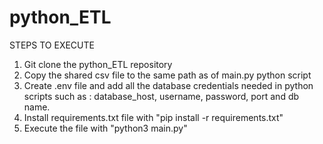 # python_ETL

STEPS TO EXECUTE

1. Git clone the python_ETL repository
2. Copy the shared csv file to the same path as of main.py python script
3. Create .env file and add all the database credentials needed in python scripts such as : database_host, username, password, port and db name.
4. Install requirements.txt file with "pip install -r requirements.txt"
5. Execute the file with "python3 main.py"
